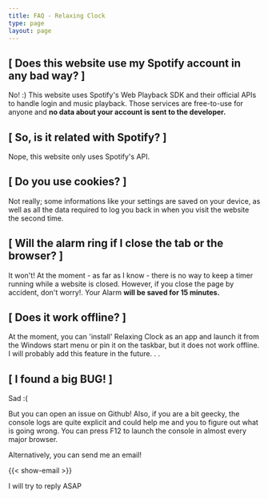 ```yaml
---
title: FAQ - Relaxing Clock
type: page
layout: page
---
```

## [ Does this website use my Spotify account in any bad way? ]
No! :) This website uses Spotify's Web Playback SDK and their official APIs to handle login and music playback. Those services are free-to-use for anyone and **no data about your account is sent to the developer.** 

## [ So, is it related with Spotify? ]
Nope, this website only uses Spotify's API.

## [ Do you use cookies? ]
Not really; some informations like your settings are saved on your device, as well as all the data required to log you back in when you visit the website the second time.

## [ Will the alarm ring if I close the tab or the browser? ]
It won't! At the moment - as far as I know - there is no way to keep a timer running while a website is closed. However, if you close the page by accident, don't worry!. Your Alarm **will be saved for 15 minutes.**

## [ Does it work offline? ]
At the moment, you can 'install' Relaxing Clock as an app and launch it from the Windows start menu or pin it on the taskbar, but it does not work offline. I will probably add this feature in the future. . .

## [ I found a big BUG! ]
Sad :(  

But you can open an issue on Github! Also, if you are a bit geecky, the console logs are quite explicit and could help me and you to figure out what is going wrong. You can press F12 to launch the console in almost every major browser.  

Alternatively, you can send me an email!  

{{< show-email >}}  

I will try to reply ASAP

